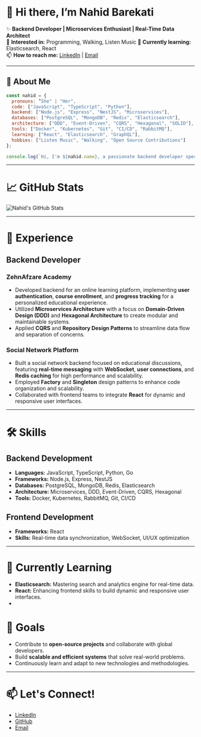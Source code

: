 # 👋 Hi there, I’m Nahid Barekati

✨ **Backend Developer | Microservices Enthusiast | Real-Time Data Architect**  
👀 **Interested in:** Programming, Walking, Listen Music 
🌱 **Currently learning:** Elasticsearch, React  
📫 **How to reach me:** [LinkedIn](https://www.linkedin.com/in/nahid-barekati-a1b495201) | [Email](mailto:your-email@example.com)


---

## 🚀 **About Me**

```javascript
const nahid = {
  pronouns: "ُShe" | "Her",
  code: ["JavaScript", "TypeScript", "Python"],
  backend: ["Node.js", "Express", "NestJS", "Microservices"],
  databases: ["PostgreSQL", "MongoDB", "Redis", "Elasticsearch"],
  architecture: ["DDD", "Event-Driven", "CQRS", "Hexagonal", "SOLID"],
  tools: ["Docker", "Kubernetes", "Git", "CI/CD", "RabbitMQ"],
  learning: ["React", "Elasticsearch", "GraphQL"],
  hobbies: ["Listen Music", "Walking", "Open Source Contributions"]
};

console.log(`Hi, I'm ${nahid.name}, a passionate backend developer specializing in building scalable and efficient systems.`);
```

---

# 📈 GitHub Stats

![Nahid's GitHub Stats](https://github-readme-stats.vercel.app/api?username=nahidbarekati&show_icons=true&theme=radical)

---


# 💼 Experience

## **Backend Developer**  
### **ZehnAfzare Academy**  
- Developed backend for an online learning platform, implementing **user authentication**, **course enrollment**, and **progress tracking** for a personalized educational experience.  
- Utilized **Microservices Architecture** with a focus on **Domain-Driven Design (DDD)** and **Hexagonal Architecture** to create modular and maintainable systems.  
- Applied **CQRS** and **Repository Design Patterns** to streamline data flow and separation of concerns.  

### **Social Network Platform**  
- Built a social network backend focused on educational discussions, featuring **real-time messaging** with **WebSocket**, **user connections**, and **Redis caching** for high performance and scalability.  
- Employed **Factory** and **Singleton** design patterns to enhance code organization and scalability.  
- Collaborated with frontend teams to integrate **React** for dynamic and responsive user interfaces.  

---

# 🛠️ Skills

## **Backend Development**  
- **Languages:** JavaScript, TypeScript, Python, Go  
- **Frameworks:** Node.js, Express, NestJS  
- **Databases:** PostgreSQL, MongoDB, Redis, Elasticsearch  
- **Architecture:** Microservices, DDD, Event-Driven, CQRS, Hexagonal  
- **Tools:** Docker, Kubernetes, RabbitMQ, Git, CI/CD  

## **Frontend Development**  
- **Frameworks:** React  
- **Skills:** Real-time data synchronization, WebSocket, UI/UX optimization  

---

# 🌱 Currently Learning  
- **Elasticsearch:** Mastering search and analytics engine for real-time data.  
- **React:** Enhancing frontend skills to build dynamic and responsive user interfaces.
- 

# 🎯 Goals  
- Contribute to **open-source projects** and collaborate with global developers.  
- Build **scalable and efficient systems** that solve real-world problems.  
- Continuously learn and adapt to new technologies and methodologies.  

---

# 📫 Let's Connect!  
- [LinkedIn](https://www.linkedin.com/in/nahid-barekati-a1b495201)  
- [GitHub](https://github.com/nahidbarekati)  
- [Email](mailto:your-email@example.com)  


